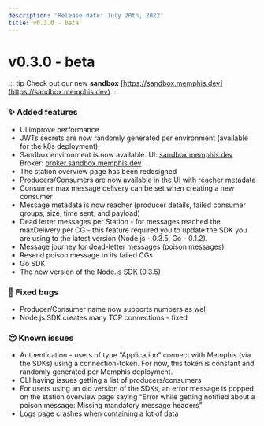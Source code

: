 ```yaml
---
description: 'Release date: July 20th, 2022'
title: v0.3.0 - beta
---
```


# v0.3.0 - beta
::: tip
Check out our new **sandbox** [https://sandbox.memphis.dev](https://sandbox.memphis.dev)
:::

<BigLink url="/deployment/kubernetes/how-to-upgrade" title="3 - Upgrade"/>


### ✨ Added features

* UI improve performance
* JWTs secrets are now randomly generated per environment (available for the k8s deployment)
* Sandbox environment is now available. UI: [sandbox.memphis.dev](http://sandbox.memphis.dev/) \
  Broker: [broker.sandbox.memphis.dev](http://broker.sandbox.memphis.dev/)
* The station overview page has been redesigned
* Producers/Consumers are now available in the UI with reacher metadata
* Consumer max message delivery can be set when creating a new consumer
* Message metadata is now reacher (producer details, failed consumer groups, size, time sent, and payload)
* Dead letter messages per Station - for messages reached the maxDelivery per CG - this feature required you to update the SDK you are using to the latest version (Node.js - 0.3.5, Go - 0.1.2).
* Message journey for dead-letter messages (poison messages)
* Resend poison message to its failed CGs
* Go SDK
* The new version of the Node.js SDK (0.3.5)

### 🐛 Fixed bugs

* Producer/Consumer name now supports numbers as well
* &#x20;Node.js SDK creates many TCP connections - fixed

### 😔 Known issues&#x20;

* Authentication - users of type “Application” connect with Memphis (via the SDKs) using a connection-token. For now, this token is constant and randomly generated per Memphis deployment.
* CLI having issues getting a list of producers/consumers
* For users using an old version of the SDKs, an error message is popped on the station overview page saying “Error while getting notified about a poison message: Missing mandatory message headers”
* Logs page crashes when containing a lot of data

<script setup>
import BigLink from '/../components/BigLink.vue'
</script>